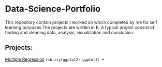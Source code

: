 # Data-Science-Portfolio
This repository contain projects I worked on which completed by me for self learning purposes.The projects are  written in R. A typical project consist of finding and cleaning data, analysis, visualization and conclusion.

## Projects:
[Multiple Regression](https://github.com/madeleine68/Data-Science-Portfolio/edit/master/Multiple%20Regression)
`library(ggplot2)
ggplot() +`
